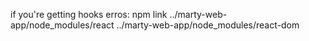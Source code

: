 if you're getting hooks erros: npm link ../marty-web-app/node_modules/react ../marty-web-app/node_modules/react-dom 
